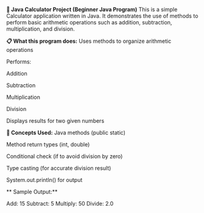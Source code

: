 **🧮 Java Calculator Project (Beginner Java Program)**
This is a simple Calculator application written in Java. It demonstrates the use of methods to perform basic arithmetic operations such as addition, subtraction, multiplication, and division.

**📋 What this program does:**
Uses methods to organize arithmetic operations

Performs:

Addition

Subtraction

Multiplication

Division

Displays results for two given numbers

**🧠 Concepts Used:**
Java methods (public static)

Method return types (int, double)

Conditional check (if to avoid division by zero)

Type casting (for accurate division result)

System.out.println() for output

** Sample Output:**

Add: 15
Subtract: 5
Multiply: 50
Divide: 2.0

